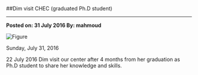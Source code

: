 ﻿##Dim visit CHEC (graduated Ph.D student)---**Posted on: 31 July 2016 By: mahmoud**![Figure](https://farm1.staticflickr.com/826/27406875547_90c563646d_c.jpg)Sunday, July 31, 201622 July 2016 Dim visit our center after 4 months from her graduation as Ph.D student to share her knowledge and skills.
